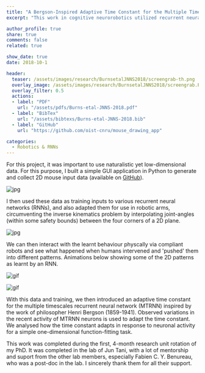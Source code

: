 ```yaml
---
title: "A Bergson-Inspired Adaptive Time Constant for the Multiple Timescales Recurrent Neural Network Model"
excerpt: "This work in cognitive neurorobotics utilized recurrent neural networks and naturalistic time-series data."

author_profile: true
share: true
comments: false
related: true

show_date: true
date: 2018-10-1

header:
  teaser: /assets/images/research/BurnsetalJNNS2018/screengrab-th.png
  overlay_image: /assets/images/research/BurnsetalJNNS2018/screengrab.PNG
  overlay_filter: 0.5
  actions:
  - label: "PDF"
    url: "/assets/pdfs/Burns-etal-JNNS-2018.pdf"
  - label: "BibTex"
    url: "/assets/bibtexs/Burns-etal-JNNS-2018.bib"
  - label: "GitHub"
    url: "https://github.com/oist-cnru/mouse_drawing_app"

categories:
  - Robotics & RNNs
---
```


For this project, it was important to use naturalistic yet low-dimensional data. For this purpose, I built a simple GUI application in Python to generate and collect 2D mouse input data (available on [GitHub](https://github.com/oist-cnru/mouse_drawing_app)).

![jpg](/tfburns-minimal-mistakes/assets/images/research/BurnsetalJNNS2018/figure1.jpg)

I then used these data as training inputs to various recurrent neural networks (RNNs), and also adapted them for use in robotic arms, circumventing the inverse kinematics problem by interpolating joint-angles (within some safety bounds) between the four corners of a 2D plane.

![jpg](/tfburns-minimal-mistakes/assets/images/research/BurnsetalJNNS2018/figure2.jpg)

We can then interact with the learnt behaviour physcally via compliant robots and see what happened when humans intervened and 'pushed' them into different patterns. Animations below showing some of the 2D patterns as learnt by an RNN.

![gif](/tfburns-minimal-mistakes/assets/images/research/BurnsetalJNNS2018/circle.gif)

![gif](/tfburns-minimal-mistakes/assets/images/research/BurnsetalJNNS2018/fig-of-8.gif)

With this data and training, we then introduced an adaptive time constant for the multiple timescales recurrent neural network (MTRNN) inspired by the work of philosopher Henri Bergson (1859-1941). Observed variations in the recent activity of MTRNN neurons is used to adapt the time constant. We analysed how the time constant adapts in response to neuronal activity for a simple one-dimensional function-fitting task.

This work was completed during the first, 4-month research unit rotation of my PhD. It was completed in the lab of Jun Tani, with a lot of mentorship and suport from the other lab members, especially Fabien C. Y. Benureau, who was a post-doc in the lab. I sincerely thank them for all their support.